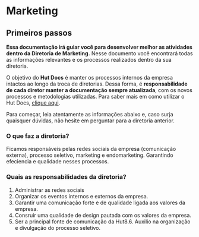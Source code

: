 # Marketing

## Primeiros passos
**Essa documentação irá guiar você para desenvolver melhor as atividades dentro da 
Diretoria de Marketing.** Nesse documento você encontrará todas as informações
relevantes e os processos realizados dentro da sua diretoria.

O objetivo do **Hut Docs** é manter os processos internos da empresa intactos ao longo
da troca de diretorias. Dessa forma, é **responsabilidade de cada diretor manter a documentação sempre atualizada**, com 
os novos processos e metodologias utilizadas. Para saber mais em como utilizar o Hut Docs, [clique aqui](guias/como-documentar.md).

Para começar, leia atentamente as informações abaixo e, caso surja quaisquer dúvidas, não hesite em
perguntar para a diretoria anterior.

### O que faz a diretoria?

Ficamos responsáveis pelas redes sociais da empresa (comunicação externa), processo seletivo, marketing e endomarketing. Garantindo efeciencia e qualidade nesses processos.

### Quais as responsabilidades da diretoria?

1. Administrar as redes sociais
2. Organizar os eventos internos e externos da empresa.
3. Garantir uma comunicação forte e de qualidade ligada aos valores da empresa.
4. Consruir uma qualidade de design pautada com os valores da empresa.
5. Ser a principal fonte de comunicação da Hut8.6. Auxilio na organização e divulgação do processo seletivo.
